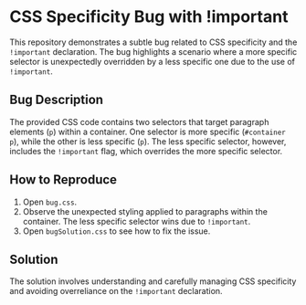 # CSS Specificity Bug with !important

This repository demonstrates a subtle bug related to CSS specificity and the `!important` declaration.  The bug highlights a scenario where a more specific selector is unexpectedly overridden by a less specific one due to the use of `!important`.

## Bug Description
The provided CSS code contains two selectors that target paragraph elements (`p`) within a container.  One selector is more specific (`#container p`), while the other is less specific (`p`). The less specific selector, however, includes the `!important` flag, which overrides the more specific selector.

## How to Reproduce
1. Open `bug.css`.
2. Observe the unexpected styling applied to paragraphs within the container. The less specific selector wins due to `!important`.
3. Open `bugSolution.css` to see how to fix the issue.

## Solution
The solution involves understanding and carefully managing CSS specificity and avoiding overreliance on the `!important` declaration.
